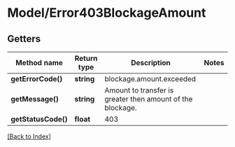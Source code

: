 # Model/Error403BlockageAmount

## Getters

Method name | Return type | Description | Notes
------------ | ------------- | ------------- | -------------
**getErrorCode()** | **string** | blockage.amount.exceeded |
**getMessage()** | **string** | Amount to transfer is greater then amount of the blockage. |
**getStatusCode()** | **float** | 403 |

[[Back to Index]](../index.md)
